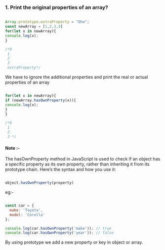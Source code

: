 ### 1. Print the original properties of an array?

```javascript

Array.prototype.extraProperty = "Oho";
const newArray = [1,2,3,4]
for(let x in newArray){
console.log(x);
}

/*0
 1
 2
 3
 extraProperty*/ 

```
We have to ignore the additional properties and print the real or actual properties of an array 


```javascript

for(let x in newArray){
if (newArray.hasOwnProperty(x)){
console.log(x);
}
}

/*0
 1
 2
 3 */ 

```

#### Note :-
The hasOwnProperty method in JavaScript is used to check if an object has a specific property as its own property, rather than inheriting it from its prototype chain. Here’s the syntax and how you use it:

```javascript

object.hasOwnProperty(property)

```


eg:- 

```javascript

const car = {
  make: 'Toyota',
  model: 'Corolla'
};

console.log(car.hasOwnProperty('make')); // true
console.log(car.hasOwnProperty('year')); // false

```

By using prototype we add a new property or key in object or array.




